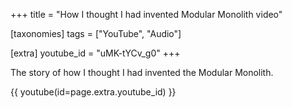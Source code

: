 +++
title = "How I thought I had invented Modular Monolith video"

[taxonomies]
tags = ["YouTube", "Audio"]

[extra]
youtube_id = "uMK-tYCv_g0"
+++

The story of how I thought I had invented the Modular Monolith.

<!-- more -->

{{ youtube(id=page.extra.youtube_id) }}
